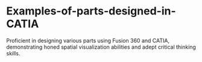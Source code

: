 # Examples-of-parts-designed-in-CATIA
Proficient in designing various parts using Fusion 360
and CATIA, demonstrating honed spatial visualization
abilities and adept critical thinking skills.
